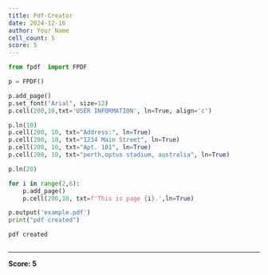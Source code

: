 ```yaml
---
title: Pdf-Creator
date: 2024-12-16
author: Your Name
cell_count: 5
score: 5
---
```


```python
from fpdf  import FPDF
```


```python
p = FPDF()
```


```python
p.add_page()
p.set_font("Arial", size=12)
p.cell(200,10,txt='USER INFORMATION', ln=True, align='c')

p.ln(10)
p.cell(200, 10, txt="Address:", ln=True)
p.cell(200, 10, txt="1234 Main Street", ln=True)
p.cell(200, 10, txt="Apt. 101", ln=True)
p.cell(200, 10, txt="perth,optus stadium, australia", ln=True)

p.ln(20)
```


```python
for i in range(2,6):
    p.add_page()
    p.cell(200,10, txt=f'This is page {i}.',ln=True)

p.output('example.pdf')
print("pdf created")
```

    pdf created



```python

```


---
**Score: 5**
